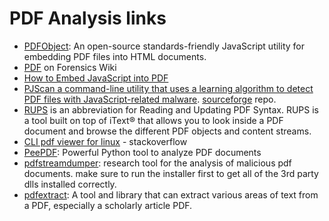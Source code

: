 # PDF Analysis links

* [PDFObject](https://pdfobject.com/): An open-source standards-friendly JavaScript utility for embedding PDF files into HTML documents.
* [PDF](https://www.forensicswiki.org/wiki/PDF) on Forensics Wiki
* [How to Embed JavaScript into PDF](http://mariomalwareanalysis.blogspot.com/2012/02/how-to-embed-javascript-into-pdf.html)
* [PJScan a command-line utility that uses a learning algorithm to detect PDF files with JavaScript-related malware](https://seclist.wordpress.com/2011/12/10/pjscan-a-command-line-utility-that-uses-a-learning-algorithm-to-detect-pdf-files-with-javascript-related-malware-i-e-malicious-pdf-files/). [sourceforge](https://sourceforge.net/projects/pjscan/) repo.
* [RUPS](https://github.com/itext/rups) is an abbreviation for Reading and Updating PDF Syntax. RUPS is a tool built on top of iText® that allows you to look inside a PDF document and browse the different PDF objects and content streams.
* [CLI pdf viewer for linux](https://stackoverflow.com/questions/3570591/cli-pdf-viewer-for-linux) - stackoverflow
* [PeePDF](https://github.com/jesparza/peepdf): Powerful Python tool to analyze PDF documents
* [pdfstreamdumper](https://github.com/dzzie/pdfstreamdumper): research tool for the analysis of malicious pdf documents. make sure to run the installer first to get all of the 3rd party dlls installed correctly. 
* [pdfextract](https://github.com/CrossRef/pdfextract):  A tool and library that can extract various areas of text from a PDF, especially a scholarly article PDF. 

